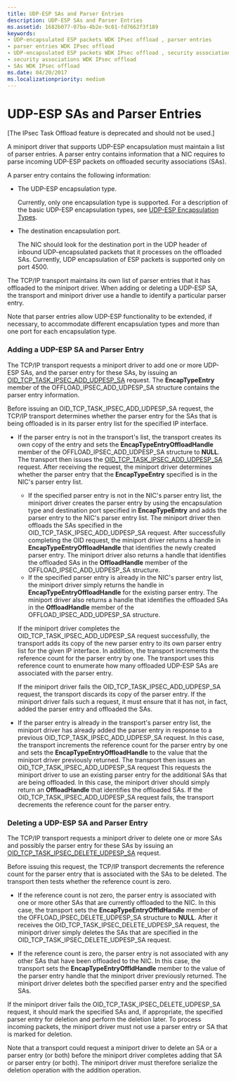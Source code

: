 ```yaml
---
title: UDP-ESP SAs and Parser Entries
description: UDP-ESP SAs and Parser Entries
ms.assetid: 1682b077-07ba-4b2e-9c01-fd7662f3f189
keywords:
- UDP-encapsulated ESP packets WDK IPsec offload , parser entries
- parser entries WDK IPsec offload
- UDP-encapsulated ESP packets WDK IPsec offload , security associations
- security associations WDK IPsec offload
- SAs WDK IPsec offload
ms.date: 04/20/2017
ms.localizationpriority: medium
---
```


# UDP-ESP SAs and Parser Entries

\[The IPsec Task Offload feature is deprecated and should not be used.\]




A miniport driver that supports UDP-ESP encapsulation must maintain a list of parser entries. A parser entry contains information that a NIC requires to parse incoming UDP-ESP packets on offloaded security associations (SAs).

A parser entry contains the following information:

-   The UDP-ESP encapsulation type.

    Currently, only one encapsulation type is supported. For a description of the basic UDP-ESP encapsulation types, see [UDP-ESP Encapsulation Types](udp-esp-encapsulation-types.md).

-   The destination encapsulation port.

    The NIC should look for the destination port in the UDP header of inbound UDP-encapsulated packets that it processes on the offloaded SAs. Currently, UDP encapsulation of ESP packets is supported only on port 4500.

The TCP/IP transport maintains its own list of parser entries that it has offloaded to the miniport driver. When adding or deleting a UDP-ESP SA, the transport and miniport driver use a handle to identify a particular parser entry.

Note that parser entries allow UDP-ESP functionality to be extended, if necessary, to accommodate different encapsulation types and more than one port for each encapsulation type.

### Adding a UDP-ESP SA and Parser Entry

The TCP/IP transport requests a miniport driver to add one or more UDP-ESP SAs, and the parser entry for these SAs, by issuing an [OID\_TCP\_TASK\_IPSEC\_ADD\_UDPESP\_SA](./oid-tcp-task-ipsec-add-udpesp-sa.md) request. The **EncapTypeEntry** member of the OFFLOAD\_IPSEC\_ADD\_UDPESP\_SA structure contains the parser entry information.

Before issuing an OID\_TCP\_TASK\_IPSEC\_ADD\_UDPESP\_SA request, the TCP/IP transport determines whether the parser entry for the SAs that is being offloaded is in its parser entry list for the specified IP interface.

-   If the parser entry is not in the transport's list, the transport creates its own copy of the entry and sets the **EncapTypeEntryOffloadHandle** member of the OFFLOAD\_IPSEC\_ADD\_UDPESP\_SA structure to **NULL**. The transport then issues the [OID\_TCP\_TASK\_IPSEC\_ADD\_UDPESP\_SA](./oid-tcp-task-ipsec-add-udpesp-sa.md) request. After receiving the request, the miniport driver determines whether the parser entry that the **EncapTypeEntry** specified is in the NIC's parser entry list.

    -   If the specified parser entry is not in the NIC's parser entry list, the miniport driver creates the parser entry by using the encapsulation type and destination port specified in **EncapTypeEntry** and adds the parser entry to the NIC's parser entry list. The miniport driver then offloads the SAs specified in the OID\_TCP\_TASK\_IPSEC\_ADD\_UDPESP\_SA request. After successfully completing the OID request, the miniport driver returns a handle in **EncapTypeEntryOffloadHandle** that identifies the newly created parser entry. The miniport driver also returns a handle that identifies the offloaded SAs in the **OffloadHandle** member of the OFFLOAD\_IPSEC\_ADD\_UDPESP\_SA structure.
    -   If the specified parser entry is already in the NIC's parser entry list, the miniport driver simply returns the handle in **EncapTypeEntryOffloadHandle** for the existing parser entry. The miniport driver also returns a handle that identifies the offloaded SAs in the **OffloadHandle** member of the OFFLOAD\_IPSEC\_ADD\_UDPESP\_SA structure.

    If the miniport driver completes the OID\_TCP\_TASK\_IPSEC\_ADD\_UDPESP\_SA request successfully, the transport adds its copy of the new parser entry to its own parser entry list for the given IP interface. In addition, the transport increments the reference count for the parser entry by one. The transport uses this reference count to enumerate how many offloaded UDP-ESP SAs are associated with the parser entry.

    If the miniport driver fails the OID\_TCP\_TASK\_IPSEC\_ADD\_UDPESP\_SA request, the transport discards its copy of the parser entry. If the miniport driver fails such a request, it must ensure that it has not, in fact, added the parser entry and offloaded the SAs.

-   If the parser entry is already in the transport's parser entry list, the miniport driver has already added the parser entry in response to a previous OID\_TCP\_TASK\_IPSEC\_ADD\_UDPESP\_SA request. In this case, the transport increments the reference count for the parser entry by one and sets the **EncapTypeEntryOffloadHandle** to the value that the miniport driver previously returned. The transport then issues an OID\_TCP\_TASK\_IPSEC\_ADD\_UDPESP\_SA request This requests the miniport driver to use an existing parser entry for the additional SAs that are being offloaded. In this case, the miniport driver should simply return an **OffloadHandle** that identifies the offloaded SAs. If the OID\_TCP\_TASK\_IPSEC\_ADD\_UDPESP\_SA request fails, the transport decrements the reference count for the parser entry.

### Deleting a UDP-ESP SA and Parser Entry

The TCP/IP transport requests a miniport driver to delete one or more SAs and possibly the parser entry for these SAs by issuing an [OID\_TCP\_TASK\_IPSEC\_DELETE\_UDPESP\_SA](./oid-tcp-task-ipsec-delete-udpesp-sa.md) request.

Before issuing this request, the TCP/IP transport decrements the reference count for the parser entry that is associated with the SAs to be deleted. The transport then tests whether the reference count is zero.

-   If the reference count is not zero, the parser entry is associated with one or more other SAs that are currently offloaded to the NIC. In this case, the transport sets the **EncapTypeEntryOffldHandle** member of the OFFLOAD\_IPSEC\_DELETE\_UDPESP\_SA structure to **NULL**. After it receives the OID\_TCP\_TASK\_IPSEC\_DELETE\_UDPESP\_SA request, the miniport driver simply deletes the SAs that are specified in the OID\_TCP\_TASK\_IPSEC\_DELETE\_UDPESP\_SA request.

-   If the reference count is zero, the parser entry is not associated with any other SAs that have been offloaded to the NIC. In this case, the transport sets the **EncapTypeEntryOffldHandle** member to the value of the parser entry handle that the miniport driver previously returned. The miniport driver deletes both the specified parser entry and the specified SAs.

If the miniport driver fails the OID\_TCP\_TASK\_IPSEC\_DELETE\_UDPESP\_SA request, it should mark the specified SAs and, if appropriate, the specified parser entry for deletion and perform the deletion later. To process incoming packets, the miniport driver must not use a parser entry or SA that is marked for deletion.

Note that a transport could request a miniport driver to delete an SA or a parser entry (or both) before the miniport driver completes adding that SA or parser entry (or both). The miniport driver must therefore serialize the deletion operation with the addition operation.

 

